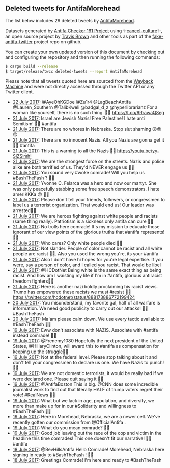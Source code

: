 ## Deleted tweets for AntifaMorehead

The list below includes 29 deleted tweets by
[AntifaMorehead](https://twitter.com/AntifaMorehead).



Datasets generated by [Antifa Checker 161 Project](https://twitter.com/antifacheck161) using ✨[cancel-culture](https://github.com/travisbrown/cancel-culture)✨, an open source project by 
[Travis Brown](https://twitter.com/travisbrown) and other tools as part of the 
[fake-antifa-twitter](https://github.com/antifacheck161/fake-antifa-twitter) project repo on github.

You can create your own updated version of this document by checking out and configuring the
repository and then running the following commands:

```bash
$ cargo build --release
$ target/release/twcc deleted-tweets --report AntifaMorehead
```

Please note that all tweets quoted here are sourced from the
[Wayback Machine](https://web.archive.org) and were not directly accessed through the Twitter API or
any Twitter client.

* [22 July 2017](https://web.archive.org/web/20170722162949/https://twitter.com/AntifaMorehead/status/888798246344114177): @AyeOhKGDoe @Zu1r4 @LagBeachAntifa @Lauren_Southern @TalibKweli @badgal_d_z @hyperlibrarianz For a woman like yourself, there is no such thing. ✊🏿 https://t.co/9RrawaQ8eg <!--888798246344114177-->
* [21 July 2017](https://web.archive.org/web/20190623021544/https://twitter.com/AntifaMorehead/status/888527655884136448): Israel are Jewish Nazis! Free Palestine! I hate anti Semitism! ✊🏿  #antifa <!--888527655884136448-->
* [21 July 2017](https://web.archive.org/web/20190623021601/https://twitter.com/AntifaMorehead/status/888484444037824512): There are no whores in Nebraska. Stop slut shaming 😡😡😡 <!--888488203690295297-->
* [21 July 2017](https://web.archive.org/web/20190623021601/https://twitter.com/AntifaMorehead/status/888484444037824512): There are no innocent Nazis. All you Nazis are gonna get it ✊🏿  #antifa <!--888484444037824512-->
* [21 July 2017](https://web.archive.org/web/20190623021601/https://twitter.com/AntifaMorehead/status/888484444037824512): This is a warning to all the Nazis ✊🏿  https://youtu.be/yy-SiZSlmhI <!--888482233287270404-->
* [21 July 2017](https://web.archive.org/web/20190623021601/https://twitter.com/AntifaMorehead/status/888484444037824512): We are the strongest force on the streets. Nazis and police alike are both terrified of us. They'd NEVER engage us ✊🏿 <!--888478628928929792-->
* [21 July 2017](https://web.archive.org/web/20190424032012/https://twitter.com/AntifaMorehead/status/888297082418626560): You sound very  #woke  comrade! Will you help us  #BashTheFash ? ✊🏿 <!--888297082418626560-->
* [21 July 2017](https://web.archive.org/web/20190623021707/https://twitter.com/AntifaMorehead/status/888287490745843713): Yvonne C. Felarca was a hero and now our martyr. She was only peacefully stabbing some free speech demonstrators. I hate ameriKKKa 😡 ✊🏿 <!--888291355520229376-->
* [21 July 2017](https://web.archive.org/web/20190623021707/https://twitter.com/AntifaMorehead/status/888287490745843713): Please don't tell your friends, followers, or congressmen to label us a terrorist organization. That would end us! Our leader was arrested😤😤 <!--888290432337051648-->
* [21 July 2017](https://web.archive.org/web/20190623021707/https://twitter.com/AntifaMorehead/status/888287490745843713): We are heroes fighting against white people and racists (same thing really). Patriotism is a sickness only antifa can cure ✊🏿 <!--888290078111313921-->
* [21 July 2017](https://web.archive.org/web/20190623021707/https://twitter.com/AntifaMorehead/status/888287490745843713): No trolls here comrade! It's my mission to educate those ignorant of our view points of the glorious truths that  #antifa  represents! ✊🏿 <!--888287490745843713-->
* [21 July 2017](https://web.archive.org/web/20170721063936/https://twitter.com/AntifaMorehead/status/888287089648844800): Who cares? Only white people died ✊🏿 <!--888287089648844800-->
* [21 July 2017](https://web.archive.org/web/20190623021708/https://twitter.com/AntifaMorehead/status/888285876219822081): Not slander. People of color cannot be racist and all white people are racist ✊🏿. Also you used the wrong you're, its your  #antifa <!--888285876219822081-->
* [21 July 2017](https://web.archive.org/web/20190623021708/https://twitter.com/AntifaMorehead/status/888285876219822081): Also I don't have hi hopes for you're legal expertise. If you were, say a person of color, and I called you racist. That would be libel <!--888285717222137860-->
* [21 July 2017](https://web.archive.org/web/20170721063215/https://twitter.com/AntifaMorehead/status/888285475928129542): @HCDotNet Being white is the same exact thing as being racist. And how am I waisting my life if I'm in #antifa, glorious antiracist freedom fighters✊🏿 <!--888285475928129542-->
* [21 July 2017](https://web.archive.org/web/20190623021708/https://twitter.com/AntifaMorehead/status/888285876219822081): Here is another nazi boldly proclaiming his racist views. Trump has empowered these racists we must  #resist  ✊🏿  https://twitter.com/hcdotnet/status/888173886772199424 <!--888282798968012800-->
* [20 July 2017](https://web.archive.org/web/20190424032012/https://twitter.com/AntifaMorehead/status/887929592362573824): You misunderstand, my favorite gal, half of all warfare is information. We need good publicity to carry out our attacks! ✊🏿  #BashTheFash <!--887929592362573824-->
* [20 July 2017](https://web.archive.org/web/20190424032012/https://twitter.com/AntifaMorehead/status/887927380546789376): Ma'am please calm down. We use every tactic available to  #BashTheFash  ✊🏿 <!--887927380546789376-->
* [19 July 2017](https://web.archive.org/web/20190623021947/https://twitter.com/AntifaMorehead/status/887799126859014144): Eww don't associate with NAZIS. Associate with  #antifa  instead comrade! ✊🏿 <!--887799126859014144-->
* [19 July 2017](https://web.archive.org/web/20170719163557/https://twitter.com/AntifaMorehead/status/887712626272124929): @Frenemy1080 Hopefully the next president of the United States, @HillaryClinton, will award this to #antifa as compensation for keeping up the struggle✊🏿 <!--887712626272124929-->
* [19 July 2017](https://web.archive.org/web/20190424032013/https://twitter.com/AntifaMorehead/status/887611320090058752): Not at the federal level. Please stop talking about it and don't tell your congressmen to declare us one. We have Nazis to punch! ✊🏿 <!--887680462117683202-->
* [19 July 2017](https://web.archive.org/web/20190623022049/https://twitter.com/AntifaMorehead/status/887608096687767556): We are not domestic terrorists, it would be really bad if we were declared one. Please quit saying it ✊🏿 <!--887678439288741888-->
* [19 July 2017](https://web.archive.org/web/20170719095656/https://twitter.com/AntifaMorehead/status/887612210419122177): @AntifaBoston This is big. @CNN does some incredible journalist work to find out that literally HALF of trump voters regret their vote! #RealNews ✊🏿 <!--887612210419122177-->
* [19 July 2017](https://web.archive.org/web/20190623022049/https://twitter.com/AntifaMorehead/status/887608096687767556): What but we lack in age, population, and diversity, we more than make up for in our  #Solidarity  and willingness to  #BashTheFash  ✊🏿 <!--887611320090058752-->
* [19 July 2017](https://web.archive.org/web/20190623022049/https://twitter.com/AntifaMorehead/status/887608096687767556): Here in Morehead, Nebraska, we are a newer cell. We've recently gotten our commission from  @OfficialAntifa . <!--887611135939104768-->
* [19 July 2017](https://web.archive.org/web/20190623022049/https://twitter.com/AntifaMorehead/status/887608096687767556): What do you mean comrade? ✊🏿 <!--887609153358659584-->
* [19 July 2017](https://web.archive.org/web/20190623022049/https://twitter.com/AntifaMorehead/status/887608096687767556): Good job leaving out the race of the cop and victim in the headline this time comrades! This one doesn't fit our narrative! ✊🏿  #antifa <!--887608096687767556-->
* [18 July 2017](https://web.archive.org/web/20190424032013/https://twitter.com/AntifaMorehead/status/887429644990820352): @BevHillsAntifa  Hello Comrade! Morehead, Nebraska here signing in ready to  #BashTheFash ! ✊🏿 <!--887429644990820352-->
* [18 July 2017](https://web.archive.org/web/20190424032013/https://twitter.com/AntifaMorehead/status/887428978310389760): Greetings Comrade! I'm here and ready to  #BashTheFash <!--887428978310389760-->
